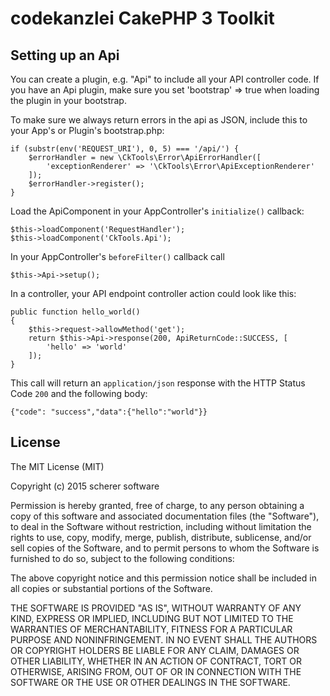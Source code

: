 codekanzlei CakePHP 3 Toolkit
=============================

## Setting up an Api

You can create a plugin, e.g. "Api" to include all your API controller code. If you have an Api plugin,
make sure you set 'bootstrap' => true when loading the plugin in your bootstrap.

To make sure we always return errors in the api as JSON, include this to your App's or Plugin's bootstrap.php:

    if (substr(env('REQUEST_URI'), 0, 5) === '/api/') {
        $errorHandler = new \CkTools\Error\ApiErrorHandler([
            'exceptionRenderer' => '\CkTools\Error\ApiExceptionRenderer'
        ]);
        $errorHandler->register();
    }

Load the ApiComponent in your AppController's `initialize()` callback:

    $this->loadComponent('RequestHandler');
    $this->loadComponent('CkTools.Api');

In your AppController's `beforeFilter()` callback call 

    $this->Api->setup();

In a controller, your API endpoint controller action could look like this:

    public function hello_world()
    {
        $this->request->allowMethod('get');
        return $this->Api->response(200, ApiReturnCode::SUCCESS, [
            'hello' => 'world'
        ]);
    }

This call will return an `application/json` response with the HTTP Status Code `200` and the following body:

    {"code": "success","data":{"hello":"world"}}


## License

The MIT License (MIT)

Copyright (c) 2015 scherer software

Permission is hereby granted, free of charge, to any person obtaining a copy of this software and associated documentation files (the "Software"), to deal in the Software without restriction, including without limitation the rights to use, copy, modify, merge, publish, distribute, sublicense, and/or sell copies of the Software, and to permit persons to whom the Software is furnished to do so, subject to the following conditions:

The above copyright notice and this permission notice shall be included in all copies or substantial portions of the Software.

THE SOFTWARE IS PROVIDED "AS IS", WITHOUT WARRANTY OF ANY KIND, EXPRESS OR IMPLIED, INCLUDING BUT NOT LIMITED TO THE WARRANTIES OF MERCHANTABILITY, FITNESS FOR A PARTICULAR PURPOSE AND NONINFRINGEMENT. IN NO EVENT SHALL THE AUTHORS OR COPYRIGHT HOLDERS BE LIABLE FOR ANY CLAIM, DAMAGES OR OTHER LIABILITY, WHETHER IN AN ACTION OF CONTRACT, TORT OR OTHERWISE, ARISING FROM, OUT OF OR IN CONNECTION WITH THE SOFTWARE OR THE USE OR OTHER DEALINGS IN THE SOFTWARE.
